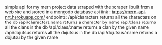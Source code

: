 simple api for my mern project
data scraped with the scraper i built from a web site and stored in a mongodb database
api link : https://mern-api-nrt.herokuapp.com/
endpoints: /api/characters    returns all the characters on the db
           /api/characters:name returns a character by name
           /api/clans     returns all the clans in the db
           /api/clans/:name  returns a clan by the given name
           /api/dojutsus      returns all the dojutsus in the db
           /api/dojutsus/:name   returns a dojutsu by the given name

           
